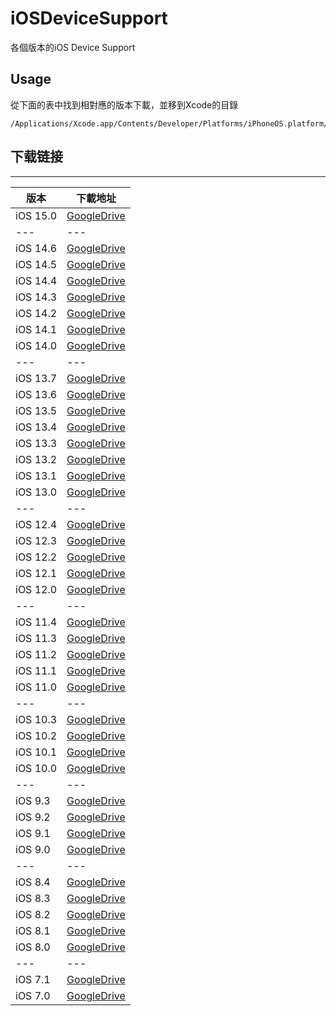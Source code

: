 # iOSDeviceSupport
各個版本的iOS Device Support

## Usage
從下面的表中找到相對應的版本下載，並移到Xcode的目錄
```
/Applications/Xcode.app/Contents/Developer/Platforms/iPhoneOS.platform/DeviceSupport
```

## 下载链接
-------
| 版本 | 下載地址 |
| --- | --- |
| iOS 15.0 | [GoogleDrive](https://drive.google.com/file/d/1eOjze1EnWY1GfK5SGuaUzIxftYjMUOBc/view?usp=sharing) |
| --- | --- |
| iOS 14.6 | [GoogleDrive](https://drive.google.com/file/d/1dUpKToXBrgFemzci7Z7bL08mFUGmQ_Lb/view?usp=sharing) |
| iOS 14.5 | [GoogleDrive](https://drive.google.com/file/d/1VkZ6zPbgpwBgCh7X2Xm30LPPNjDQ_sJ0/view?usp=sharing) |
| iOS 14.4 | [GoogleDrive](https://drive.google.com/file/d/1xJ4O6A8xry5_AQD_yaM9yTUWdIUikZP2/view?usp=sharing) |
| iOS 14.3 | [GoogleDrive](https://drive.google.com/file/d/1j9f5yQjeoww6Dbyod7FXgWUkrhkzN7q7/view?usp=sharing) |
| iOS 14.2 | [GoogleDrive](https://drive.google.com/file/d/1PjEmtYhgoLE0oHmlrXmL_mGagmuAADHA/view?usp=sharing) |
| iOS 14.1 | [GoogleDrive](https://drive.google.com/file/d/18IKfNIX75eRtj4KFYP0HBBhvwXliMMZs/view?usp=sharing) |
| iOS 14.0 | [GoogleDrive](https://drive.google.com/file/d/1r4MqbKpbDRUwa14FzgzEYhJ5k8uVzAUC/view?usp=sharing) |
| --- | --- |
| iOS 13.7 | [GoogleDrive](https://drive.google.com/file/d/1TDGmAlWu4fpaT4FL4cHMJypgZ3xT7mdh/view?usp=sharing) |
| iOS 13.6 | [GoogleDrive](https://drive.google.com/file/d/1SQRZIY1aJZAa_Vre_0RKr8b29e6RLzWy/view?usp=sharing) |
| iOS 13.5 | [GoogleDrive](https://drive.google.com/file/d/1W3xzY4YUk6Bcoa7GUfn_4ufTmXb9ZERa/view?usp=sharing) |
| iOS 13.4 | [GoogleDrive](https://drive.google.com/file/d/1opNpqpy24HACNWx839l84OLNDcFuExUf/view?usp=sharing) |
| iOS 13.3 | [GoogleDrive](https://drive.google.com/file/d/1duRaclPpjw14D2Eu9P8dA9OQOprIIpgc/view?usp=sharing) |
| iOS 13.2 | [GoogleDrive](https://drive.google.com/file/d/1oIls8Ne12kImBr2a1y3prEnLgQ8V_edo/view?usp=sharing) |
| iOS 13.1 | [GoogleDrive](https://drive.google.com/file/d/1fROfBj3nzYwfVNTi5Bvm5LPxVR30wqsW/view?usp=sharing) |
| iOS 13.0 | [GoogleDrive](https://drive.google.com/file/d/1A-SY7gK67U7Gnn2nzxk8xL5OZkWJ8kVw/view?usp=sharing) |
| --- | --- |
| iOS 12.4 | [GoogleDrive](https://drive.google.com/file/d/1cDbAFgV0l29zjp0F0W6H-5jqVKv8jPn8/view?usp=sharing) |
| iOS 12.3 | [GoogleDrive](https://drive.google.com/file/d/16g_0seKn_YeOLogQbj6sPmysyIzugfXE/view?usp=sharing) |
| iOS 12.2 | [GoogleDrive](https://drive.google.com/file/d/1x6lJPLnPqgpBKAw3leTuyJcqA59Uq0FC/view?usp=sharing) |
| iOS 12.1 | [GoogleDrive](https://drive.google.com/file/d/1hyZfN2DtrhKay2HXlRw7ldQtOPxtsxB7/view?usp=sharing) |
| iOS 12.0 | [GoogleDrive](https://drive.google.com/file/d/1N_eJXixiFtYhh0zxNh7DtKF118iJgQNO/view?usp=sharing) |
| --- | --- |
| iOS 11.4 | [GoogleDrive](https://drive.google.com/file/d/1rnC84EhsWgpwMIUp7PN1zhbfh4j4LOEh/view?usp=sharing) |
| iOS 11.3 | [GoogleDrive](https://drive.google.com/file/d/1DyIxjc0b5EH1XUL8rmFlOX_Rryjbo3NY/view?usp=sharing) |
| iOS 11.2 | [GoogleDrive](https://drive.google.com/file/d/1hitz6UjAw7wAmk6Y0Zg9RIuVAsUN9whA/view?usp=sharing) |
| iOS 11.1 | [GoogleDrive](https://drive.google.com/file/d/16ZS0Q6LAJ_Cu-Wne31wEyfPXuYcnKtWP/view?usp=sharing) |
| iOS 11.0 | [GoogleDrive](https://drive.google.com/file/d/1yuQsfYDXWqMkAnP_i0-LiewyD8-bG3n9/view?usp=sharing) |
| --- | --- |
| iOS 10.3 | [GoogleDrive](https://drive.google.com/file/d/1LBdcdH3pZ_0X7SXZAJ7GvM-zsw95uPIq/view?usp=sharing) |
| iOS 10.2 | [GoogleDrive](https://drive.google.com/file/d/1AaZ8Jcq1KWw0l8j1k2k10fUq-jWyrwT6/view?usp=sharing) |
| iOS 10.1 | [GoogleDrive](https://drive.google.com/file/d/1RNffgr-BJOsRFgQEUoGBqN9iuEZ0rTY0/view?usp=sharing) |
| iOS 10.0 | [GoogleDrive](https://drive.google.com/file/d/1eX0C_QYlnNjt0pLOLiFWY_Zslq5w4SbQ/view?usp=sharing) |
| --- | --- |
| iOS 9.3 | [GoogleDrive](https://drive.google.com/file/d/1LoJEnfYDjA7uaU6BwErSvRkEv12pdp0-/view?usp=sharing) |
| iOS 9.2 | [GoogleDrive](https://drive.google.com/file/d/1oJy8DM7o7C-V-2BiWH9TMugu1TTYZxLS/view?usp=sharing) |
| iOS 9.1 | [GoogleDrive](https://drive.google.com/file/d/1T7DKtlX6A7UzMJ0AkXRPx35PE6SyTPS_/view?usp=sharing) |
| iOS 9.0 | [GoogleDrive](https://drive.google.com/file/d/18Uvs8T4HI4BxrcA0sVnveBGUYyRroEmg/view?usp=sharing) |
| --- | --- |
| iOS 8.4 | [GoogleDrive](https://drive.google.com/file/d/1uI0dluhEKf3wsL68agvMUFKn4TOB3Han/view?usp=sharing) |
| iOS 8.3 | [GoogleDrive](https://drive.google.com/file/d/136gUU-W1ouxLjS4VzoNKipct3N_R2DXt/view?usp=sharing) |
| iOS 8.2 | [GoogleDrive](https://drive.google.com/file/d/1YJOaX94oegZmUxlOiCryoAssnMRWU92H/view?usp=sharing) |
| iOS 8.1 | [GoogleDrive](https://drive.google.com/file/d/1RoWDI3KnG04uxFDdnDWhe_A8bAm9IPlQ/view?usp=sharing) |
| iOS 8.0 | [GoogleDrive](https://drive.google.com/file/d/1kAiqQBFngl1k6h5Be7o2_Q8QmpxpY1WR/view?usp=sharing) |
| --- | --- |
| iOS 7.1 | [GoogleDrive](https://drive.google.com/file/d/1kxMdoqQcBNraIGRSu2oXTS5enkx75JSN/view?usp=sharing) |
| iOS 7.0 | [GoogleDrive](https://drive.google.com/file/d/1Cf5KmfWINgAXtdipZApBy9BXYyh1Cxq8/view?usp=sharing) |



